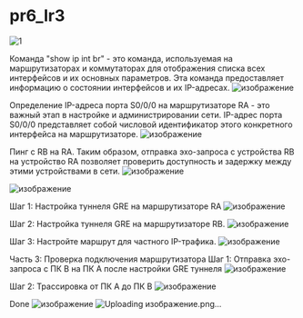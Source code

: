 # pr6_lr3

![1](https://github.com/ClearKillah/pr6_lr3/assets/64082447/062e9a80-0e3d-4db6-b23e-ead18ef360bc)

Команда "show ip int br" - это команда, используемая на маршрутизаторах и коммутаторах для отображения списка всех интерфейсов и их основных параметров. Эта команда предоставляет информацию о состоянии интерфейсов и их IP-адресах.
![изображение](https://github.com/ClearKillah/pr6_lr3/assets/64082447/44651d07-5f93-40ae-b23c-34e196577c8c)

Определение IP-адреса порта S0/0/0 на маршрутизаторе RA - это важный этап в настройке и администрировании сети. IP-адрес порта S0/0/0 представляет собой числовой идентификатор этого конкретного интерфейса на маршрутизаторе.
![изображение](https://github.com/ClearKillah/pr6_lr3/assets/64082447/fad73b85-739c-4399-a086-402cccbed1d7)

Пинг с RB на RA. Таким образом, отправка эхо-запроса с устройства RB на устройство RA позволяет проверить доступность и задержку между этими устройствами в сети.
![изображение](https://github.com/ClearKillah/pr6_lr3/assets/64082447/1d1bedcd-9ff8-416b-af28-ae2b51ffffd2)

![изображение](https://github.com/ClearKillah/pr6_lr3/assets/64082447/fe6ab011-8213-43a8-bb27-3da43e612f1b)

Шаг 1: Настройка туннеля GRE на маршрутизаторе RA
![изображение](https://github.com/ClearKillah/pr6_lr3/assets/64082447/d8453a14-2194-46ad-9747-4594704a179f)

Шаг 2: Настройка туннеля GRE на маршрутизаторе RB.
![изображение](https://github.com/ClearKillah/pr6_lr3/assets/64082447/b7cedc4d-e52f-4ca2-a6e0-1001ad718e66)

Шаг 3: Настройте маршрут для частного IP-трафика.
![изображение](https://github.com/ClearKillah/pr6_lr3/assets/64082447/1694a9d9-975f-4a10-8f7f-5e1083ebe9d6)

Часть 3: Проверка подключения маршрутизатора
Шаг 1: Отправка эхо-запроса с ПК B на ПК А после настройки GRE туннеля
![изображение](https://github.com/ClearKillah/pr6_lr3/assets/64082447/d423cc4f-e881-4a2f-8e51-0e7191488d4d)

Шаг 2: Трассировка от ПК А до ПК В
![изображение](https://github.com/ClearKillah/pr6_lr3/assets/64082447/1570909d-cce8-4d3f-9c0d-21db82e14b9b)

Done
![изображение](https://github.com/ClearKillah/pr6_lr3/assets/64082447/39ce6a14-df12-4331-b472-f3fad386b6d6)
![Uploading изображение.png…]()


